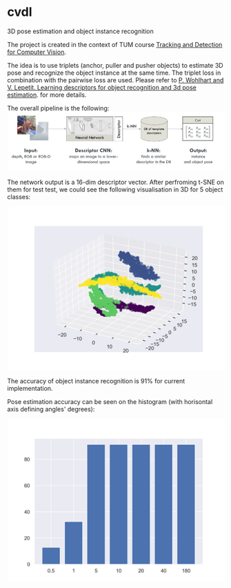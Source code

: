 # cvdl
3D pose estimation and object instance recognition

The project is created in the context of TUM course [Tracking and Detection for Computer Vision](http://campar.in.tum.de/Chair/TeachingWs19TDCV).

The idea is to use triplets (anchor, puller and pusher objects) to estimate 3D pose and recognize the object instance at the same time. 
The triplet loss in combination with the pairwise loss are used. Please refer to [P. Wohlhart and V. Lepetit. Learning descriptors for object recognition and 3d pose estimation](https://www.cv-foundation.org/openaccess/content_cvpr_2015/papers/Wohlhart_Learning_Descriptors_for_2015_CVPR_paper.pdf).
for more details.

The overall pipeline is the following:
![alt text](https://github.com/DianaDI/cvdl/blob/master/src/img/Architecture.JPG)

The network output is a 16-dim descriptor vector. After perfroming t-SNE on them for test test, 
we could see the following visualisation in 3D for 5 object classes:

![alt text](https://github.com/DianaDI/cvdl/blob/master/src/tsne.png)

The accuracy of object instance recognition is 91% for current implementation.

Pose estimation accuracy can be seen on the histogram (with horisontal axis defining angles' degrees): 

![alt text](https://github.com/DianaDI/cvdl/blob/master/src/hist.png)
